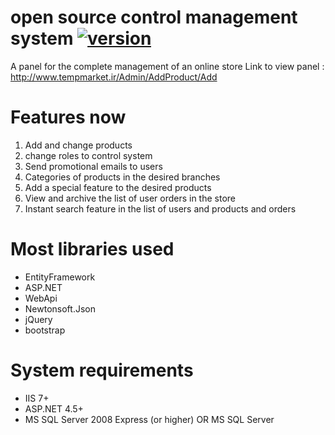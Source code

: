 # open source control management system [![version](https://img.shields.io/badge/version-0.1-green.svg)](https://semver.org)
A panel for the complete management of an online store
Link to view panel : http://www.tempmarket.ir/Admin/AddProduct/Add

# Features now
1. Add and change products
2. change roles to control system
3. Send promotional emails to users
4. Categories of products in the desired branches
5. Add a special feature to the desired products
6. View and archive the list of user orders in the store
7. Instant search feature in the list of users and products and orders


# Most libraries used
- EntityFramework
- ASP.NET
- WebApi
- Newtonsoft.Json
- jQuery
- bootstrap

# System requirements
- IIS 7+
- ASP.NET 4.5+
- MS SQL Server 2008 Express (or higher) OR MS SQL Server
